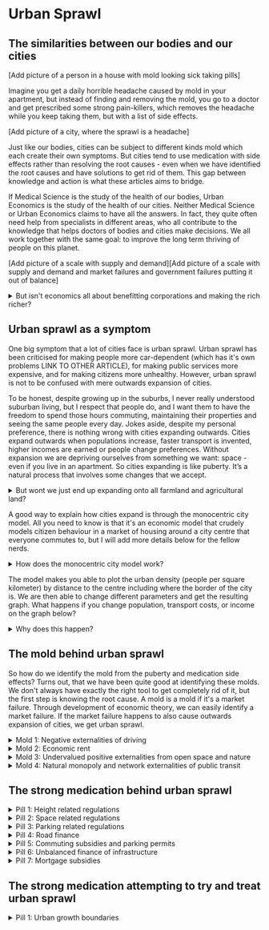 # Urban Sprawl

## The similarities between our bodies and our cities

[Add picture of a person in a house with mold looking sick taking pills]

Imagine you get a daily horrible headache caused by mold in your apartment, but instead of finding and removing the mold, you go to a doctor and get prescribed some strong pain-killers, which removes the headache while you keep taking them, but with a list of side effects. 

[Add picture of a city, where the sprawl is a headache]

Just like our bodies, cities can be subject to different kinds mold which each create their own symptoms. But cities tend to use medication with side effects rather than resolving the root causes - even when we have identified the root causes and have solutions to get rid of them. This gap between knowledge and action is what these articles aims to bridge. 

If Medical Science is the study of the health of our bodies, Urban Economics is the study of the health of our cities. Neither Medical Science or Urban Economics claims to have all the answers. In fact, they quite often need help from specialists in different areas, who all contribute to the knowledge that helps doctors of bodies and cities make decisions. We all work together with the same goal: to improve the long term thriving of people on this planet. 

[Add picture of a scale with supply and demand][Add picture of a scale with supply and demand and market failures and government failures putting it out of balance]

<details>
  <summary>But isn't economics all about benefitting corporations and making the rich richer?</summary>
  Capitalism and economics are not the same thing. Economics is about balance. About getting the most out of the least in a world with scarce resources such as land. Ideally, the balance would just be determined by the supply and demand of land, and you would automatically land on that spot through Adam Smith's “invisible hand”, but we discovered about 100 years ago, that market failures exist, and without solving these, we end up worse off.
</details>

## Urban sprawl as a symptom

One big symptom that a lot of cities face is urban sprawl. Urban sprawl has been criticised for making people more car-dependent (which has it's own problems LINK TO OTHER ARTICLE), for making public services more expensive, and for making citizens more unhealthy. However, urban sprawl is not to be confused with mere outwards expansion of cities. 

To be honest, despite growing up in the suburbs, I never really understood suburban living, but I respect that people do, and I want them to have the freedom to spend those hours commuting, maintaining their properties and seeing the same people every day. Jokes aside, despite my personal preference, there is nothing wrong with cities expanding outwards. Cities expand outwards when populations increase, faster transport is invented, higher incomes are earned or people change preferences. Without expansion we are depriving ourselves from something we want: space - even if you live in an apartment. So cities expanding is like puberty. It’s a natural process that involves some changes that we accept. 

<details>
  <summary>But wont we just end up expanding onto all farmland and agricultural land?</summary>
  **Won't populations keep rising?** According to Hans Rosling, [population growth rate will eventually reach zero](https://www.ted.com/talks/hans_rosling_global_population_growth_box_by_box?language=en). This is due to the reduced birthrate as a country develops. In developed countries the growth rate is already close to 0 and most growth comes from immigration.
  
  **Won't we keep expanding onto agricultural land?** For this, I will cite Brueckner ([2000](https://ideas.repec.org/a/sae/inrsre/v23y2000i2p160-171.html)): "Concerns about loss of “scarce” farmland are also misplaced. Because the value of farm output is fully reflected in the amount that agricultural users are willing to pay for the land, a successful bid by developers means that society values the houses and other structures built on the land more than the farm output that is forgone. If farmland became truly scarce and in need of preservation, its selling price would be high, making the land resistant to urban encroachment. With only a tiny fraction of the U.S. land area occupied by cities, farmland scarcity is not a problem currently, nor is it likely to become a problem in the future."
  
  **Won't we keep expanding onto nature?** For now, this is mostly a democratic process of nature reservation. This part is a much less developed field in economics, but there are fields of nature ressource economics, environmental economics, and climate change economics. These fields develop models to help determine the value of nature and it's worth to us. This can help us create the right balance of nature reservation and development. Since I myself believe that nature is essential to human survival in the long run, I think these models will become an essential part of international politics and spatial policy making. Eventually, we could be able to put a value to nature, which can help us decide where to build and keep a reasonable balance. One must also recognise that sometimes building on nature *is* the more sustainable choice, since building on another plot of land further away would lead to citizens living with less sustainable behaviour such as driving a car for more kilometers.
</details>

A good way to explain how cities expand is through the monocentric city model. All you need to know is that it's an economic model that crudely models citizen behaviour in a market of housing around a city centre that everyone commutes to, but I will add more details below for the fellow nerds. 

<details>
  <summary>How does the monocentric city model work?</summary>
  The monocentric city model, developed by Alonso, Muth & Mills, is a fundamental concept in urban economics that provides insight into the spatial structure of cities. Here's how it works, along with its critiques and defenses:
    
  ### How It Works
    
  The monocentric city model assumes that a city has a single center (usually the Central Business District, or CBD) to which all residents commute. The basic idea is as follows:
    
  1. **Central Business District:** The CBD is where most jobs and activities are located.
  2. **Residential location choice:** As one moves away from the CBD, housing costs decrease, but commuting costs increase. People choose their residential location based on a trade-off between these two factors.
  3. **Effects of Changes:** By changing factors like population, transport costs, or income, we can illustrate how the urban border and distributions of urban density, house prices, floor-area-ratios, and housing consumption will shift.
    
  This simple model has been widely used to explain real-world urban patterns, like why housing costs more in city centers. 
    
  The specific model used in these interactive graphs is written in R and is available on Github. 
    
  ### Critique of the Monocentric City Model
    
  Despite its widespread use, the monocentric city model has several critiques:
    
  1. **Monocentricity:** It assumes a single center and uniform transportation costs, ignoring the complexity of modern urban landscapes with multiple centers, and scattered jobs. 
  2. **Ignores political, cultural and geographic factors:** History, preferences, and geographical factors all influence how a city is shaped. 
  3. **Homogeneity:** The model assumes that everyone works the same place, has the same preferences, and has the same income. 
    
  ### Critique of the Critique: Why It Still Fits
    
  While the critiques are valid, the model's defenders argue:
    
  1. **Pedagogical Tool:** The model is valuable as a teaching tool, helping students and laypeople grasp fundamental urban economic concepts.
  2. **Basis for More Complex Models:** Many advanced models build upon the monocentric city model, adding layers of complexity.
  3. **Explains General Trends:** Despite its simplicity, the model can still capture broad trends and patterns in many cities. Liotta et al. (2021) found that “As expected, cities spread out when they are richer, more populated, and when transportation or farmland is cheaper. Respectively 100% and 87% of the cities exhibit the expected negative density and rent gradients: on average, a 1% decrease in income net of transportation costs leads to a 21% decrease in densities and a 3% decrease in rents per m2.” 
    
  ### How It Fits for the Purpose of Explanation
    
  In the context of urban sprawl, the monocentric city model serves as a useful analogy. While it may not perfectly describe every city, it helps us understand why cities expand outward, the trade-offs between living in the center versus the periphery, and the economic forces at play. It's like a foundational sketch that captures the essence of urban growth without getting lost in every intricate detail.
    
  By acknowledging its limitations and leveraging its strengths, we can use the monocentric city model as a valuable starting point in a broader conversation about urban development, sprawl, and sustainability.
    
  ### Sources
    
  Liotta et al. (2021)
    
  Alonso
    
  Muth
    
  Mills
    
  Brueckner & Bertaud
    
  Kulish et al. 
</details>

The model makes you able to plot the urban density (people per square kilometer) by distance to the centre including where the border of the city is. We are then able to change different parameters and get the resulting graph. What happens if you change population, transport costs, or income on the graph below?

<chart name="population" width="80%"></chat>

<chart name="transport-costs" width="80%"></chat>

<chart name="income" width="80%"></chat>

<details>
  <summary>Why does this happen?</summary>
  ### Population
  
  As demand for housing increases in cities, more opportunities become profitable for developers. This causes land values to increase. In the outskirts of the city, this means that more land will outbid the value of farmland. In the centre, it means that some buildings are no longer profitable enough for the land they sit on, so taller buildings are needed for the land to be profitable (an incentive that would be higher with land value taxes, but more on that in my article about housing prices). 
  
  - Proof
  
  ### Transport costs
  
  As transport costs decrease, it becomes cheaper for people in the outskirts to travel to the centre. This means that that land becomes more valuable and thus more land will outbid the value farmland. Since population is held constant, people will over time move from the centre to fill the empty spots in outskirts. 
  
  - Proof
  
  ### Income
  
  As people get higher income, they tend to demand more housing. When everyone wants bigger living space and with less people, more space is needed to accommodate this. Think how we went from living 5-10 people in one apartment to many living in studios today. 
  
  - Proof
</details>

## The mold behind urban sprawl

So how do we identify the mold from the puberty and medication side effects? Turns out, that we have been quite good at identifying these molds. We don't always have exactly the right tool to get completely rid of it, but the first step is knowing the root cause. A mold is a mold if it's a market failure. Through development of economic theory, we can easily identify a market failure. If the market failure happens to also cause outwards expansion of cities, we get urban sprawl. 

<details>
  <summary>Mold 1: Negative externalities of driving</summary>
  Negative externalities of driving is a mold, because an externality is a market failure that if left unsolved, naturally creates a behaviour that leads to more driving than society is willing to pay for. This happens because every kilometer driven causes costs on society that is not paid by drivers themselves. These costs are most often cited as congestion, traffic accident risk, air pollution, noise pollution, climate change contribution, and road damage. 
  
  The best way to get rid of the mold is by making the cost that drivers pay for driving equal to the cost of driving itself (the cost of gas, time, car maintenance and depreciation) + the cost that each kilometer imposes on society. In places where driver do not pay both these costs, the transport costs are lower than optimal causing a spiral of excessive commuting and excessive development on edge of the cities. So while this is often considered a transport policy, it is also a spatial policy.
  
  What societies have done so far is to do a mix of medication and using inefficient or insufficient amounts of antimold. Denmark, a country known for its high taxes on cars generally has an acceptable amount of antimold, but it is not the most effective one. According to the Danish Economic Advisory Board, the registration tax on cars and the circulation should be abolished, the tax on gas should be reduced, and instead, the country should focus on a time- and place-varying kilometer charge, which would cost more during peak-hour traffic and in cities. In this way, the costs that the driver pays for driving would best mimic the actual full costs of their driving. We could spend less antimold and completely get rid of the symptoms of excessive driving causing urban sprawl.
  
  Why are other policies inefficient? A balance exists of what society is willing to pay for driving; a balance between the benefits of driving and the costs of driving. With driving it's not so simple as just limiting the total number of cars. It is true that less cars mean less kilometers, but people who then have to opt out of using a car get deprived of the benefits of driving, while people who get a car have no incentive to reduce the amount of kilometers driven in them. It is also not as simple as just limiting the total number of kilometers driven, because not all kilometers are equally costly to society. A kilometer driven in a small car with high efficiency on the country side outside peak hour costs society a tiny fraction of a kilometer driven in a truck in the city during peak-hour. By law of economics we get the most with the least when we put a tax equal to the cost of each kilometer. The better we get at doing that, the more we get with less. 
  
  Why haven't we done this? Actually Singapore will launch this in 2023, and a lot of governments have interest in it. The drawbacks are worries of privacy and cost of the system, but the cost of the system is ever decreasing, and cybersecurity is a growing field.
</details>

<details>
  <summary>Mold 2: Economic rent</summary>
  Economic rent is the income that landowners can earn from owning land less the income earned from developing or improving land. It is a mold because it creates a situation where landowners can earn income without contributing to productivity or economic growth, which is seen as a market failure because it allows for wealth accumulation without corresponding productive effort, and can lead to speculative bubbles, inefficiencies, and inequalities in a market economy. The rental value of land emerges not from landlords’ individual efforts but from societal developments and community endeavors.
  
  Economic rent contributes to urban sprawl by encouraging speculative land holding; when landowners can hold onto parcels of land in urban and suburban areas without using them to their full potential, the city loses out on potential development. This means that desired space is hoarded, while nudging newer developments further outwards, which we then call urban sprawl. 
  
  A land value tax would completely mitigate the economic rent associated with land. Such a tax would ideally be set equal to the full rental value of the land, effectively eliminating all economic rent for the community, and reducing the incentive for speculative land holding to zero. In practise, there can be a small margin of error in land value assessment, so putting it a little lower than 100% is better to avoid discouraging investment in land altogether. 
  
  Why haven’t we done this? Many places have small versions of this. Denmark, Estonia, Lithuania, Russia, Singapore, and Taiwan currently have land values taxes, while it has been applied in a smaller extent in Mexico, Australia and the United States. 
</details>

<details>
  <summary>Mold 3: Undervalued positive externalities from open space and nature</summary>
  Often, open space and nature does not have a value that exists in markets. This is because a lot of the benefits we gain from it, we do not pay for. If we paid for these benefits, these places would have a value which would then participate in a market, and only if other purposes exceed that value, would we build on it. 
    
  The fact that open space and nature is not valued in the price of land, means that land has a discount on some urban fringes, which makes us more likely to encroach on that land. 
    
  We should get better at determining the value of nature, biodiversity, and open space. There comes a point where the value of land is so high, that it is higher than the value we assign to this nature. When we can determine better this value, we can better create the right permissions and allow a good balance between preserving nature and house prices. 
</details>

<details>
  <summary>Mold 4: Natural monopoly and network externalities of public transit</summary>
  Public transport suffers from being a natural monopoly with very high fixed costs and almost non-existent marginal costs. This means that charging marginal cost pricing is often not enough to pay for the system. On top of this, public transport has network externalities, the bigger the public transport network is, the more useful each line is. 
  
  Subsidies of public transport is not always necessary. Tokyo's public transit is able to run on a profit, while still being very accessible. In general, it is not advised for governments to subsidise the operations costs of public transport, but they should absolutely fund the expansion of the network. 
  
  The demand of public transport is distorted due to low costs of driving cars. If drivers had to pay congestion pricing, there would be a higher demand for public transport. Only after then can proper public transport investment analysis be made. 
  
  https://www.businessinsider.com/the-right-way-to-subsidize-public-transit-2013-4?international=true&r=US&IR=T
  
  https://www.researchgate.net/publication/23550440_Affordability_and_subsidies_in_public_urban_transport_what_do_we_mean_what_can_be_done does not help the poor
</details>

## The strong medication behind urban sprawl

<details>
  <summary>Pill 1: Height related regulations</summary>
  Policies that restrict the upwards expansion of buildings is a limit on housing supply. These can both be via **historic building preservation** (which prevents old buildings from being demolished) or via specific **restrictions on height of new buildings** sometimes applied as floor-area-ratio restrictions. In urban areas, it is mostly done for airport routes, earthquake safety or to protect the view for certain landmarks or a historic skyline. In suburban areas the restrictions can be much lower and is often done to avoid casting shadows on neighbours. Building heights do create negative externalities, but height restrictions are a strong medication, while the mold causing the headache lives on. 
  
  The limit on housing supply has consequences for house prices, but it also means that this supply has to be supplied elsewhere, which means that new development has to happen elsewhere than in height restricted areas - including the urban fringe. 
  
  Height related restrictions should be limited as much as possible and cities should analyse whether historic skylines are worth the high cost. An alternative solution than height restrictions would be to use GIS tools to estimate the reductions in land values for new taller projects and making developers pay these value reductions to internalise the negative externalities of building heights. With land value taxes equalling economic rent, homeowners would always be compensated through lower land taxes if their neighbours were to build an extra floor. 
  
  Not much research has been done for alternative solutions, but the discussion about height restrictions is a hot topic in many cities. Some cities compromise by creating dedicated areas where taller buildings are allowed, but the more we confine development upwards, the more will be developed outwards. We need more research on how height relates to property values and what tools can be used to internalise the externalities. 

<chart name="height-restrictions" width="80%"></chat>

<chart name="height-restrictions-minimum-lot-sizes" width="80%"></chat>
</details>

<details>
  <summary>Pill 2: Space related regulations</summary>
  Policies that regulates a minimum amount of living space either in the form of minimum apartment space or minimum lot sizes are space related regulations. Both are meant to ensure a certain standard of living, while minimum lot size policies also attempts to maintain a certain characteristic of a neighbourhood. 
  
  Both policies contribute to urban sprawl by using up more space than the market would have created. If everyone has a bigger garden, every home will be further apart. And if two apartments get merged to one, that is one less household able to live in the centre. 
  
  These policies limit the housing supply while forcing people to pay more for land, even if some would have been happy with less space if it meant paying less. 
  
  Cities should focus on alternative ways to maintain character in a neighbourhood if that is deemed important. Having the same size houses and lots does not necessarily matter as much as other design characteristics. 
</details>

<details>
  <summary>Pill 3: Parking related regulations</summary>
  Many cities around the world encourage parking by either providing too much of it, enforcing minimum parking requirements on new buildings or by making it too cheap to use. When parking is oversupplied, it means we are using precious land for comparatively inefficient uses. 
  
  The more space is allocated for parking, the less space can necessarily be dedicated to other purposes like housing. This housing then has to be built elsewhere pushing people out.  
  
  Cities would naturally have less space dedicated to parking if cities dedicated less space for parking as they develop. 
  
  Cities should remove minimum parking laws, apply parking pricing that ensures the optimal occupancy rate by the hour, and compare revenues of these parking lots with the opportunity costs to adjust the number of parking spots. 
</details>

<details>
  <summary>Pill 4: Road finance</summary>
  Governments and cities provide citizens with roads as a public service. When this road space is not paid for, we are subsidising the use of the roads. This means that any demand for the use of the roads is exaggerated.
  
  The more space is allocated to roads, the less space is allocated to buildings and the more spread out cities get. 
  
  Cities should start charging drivers congestion pricing and compare the revenues of each lane with the opportunity cost of what that lane could have been in stead and adjust the number of lanes and roads based on whether the roads pay for themselves. 
</details>

<details>
  <summary>Pill 5: Commuting subsidies and parking permits</summary>

  Many governments provide tax benefits for commuting and many companies provide compensation for commuting or parking. This is usually done to soften the burden of long commutes and to attract businesses who will have access to a larger labour market.
  
  As we have seen from the transport graph, lowering transport costs makes cities sprawl more (and in the process ends up increasing commuting anyways). 
  
  Cities should stop subsidising commuting. The benefits could have been achieved with far less distortions by for example lowering certain taxes. This is again an example of giving people vouchers instead of money. If cities want to attract businesses, they should invest in R&D, fund universities, and charge less distortionary taxes on consumers, not subsidise consumption.  
</details>

<details>
  <summary>Pill 6: Unbalanced finance of infrastructure</summary>
  Cities have to pay for a lot of infrastructure, but these cost are not evenly distributed across the city. Certain areas cost far more for cities to maintain and build than others compared to how much taxes these areas generate. The fewer people each road, power line, sewers, and other public services service per square meter, the more costly it is. The suburbs usually cost much more per capita to service than urban cores. This is due to economies of scale. 
  
  This means that the suburbs are usually far more costly to maintain than urban cores. Since these costs are usually not reflected in the taxes people pay, suburban dwellers get a disproportionate amount of discount for their public services. This incentivises suburban living causing urban sprawl.
  
  Impact fees have been used to make sure that new development is mostly paid by the new residents of that area. Land value taxes should also make the distribution of costs more fair since an apartment tower would share the costs of land value taxes, which doesn’t increase with the size of the building. 
</details>

<details>
  <summary>Pill 7: Mortgage subsidies</summary>
  Governments have attempted to relieve the pressure of high house prices for homeowners by subsidising mortgages. This creates an incentive to homeownership. 
  
  Other than causing prices to increase, it also increases the chance that people will buy a house rather than rent an apartment. This shift towards homeownership causes a bias towards suburban living, creating higher demand for new suburban development causing urban sprawl 
  
  Subsidies should have never existed. Subsidies are for positive externalities, not consumption goods that people need. It does not solve the problem at all to have subsidies. 
</details>
    
## The strong medication attempting to try and treat urban sprawl

<details>
  <summary>Pill 1: Urban growth boundaries</summary>
  Governments have attempted to relieve the pressure of high house prices for homeowners by subsidising mortgages. This creates an incentive to homeownership. 
  
  Other than causing prices to increase, it also increases the chance that people will buy a house rather than rent an apartment. This shift towards homeownership causes a bias towards suburban living, creating higher demand for new suburban development causing urban sprawl 
  
  Subsidies should have never existed. Subsidies are for positive externalities, not consumption goods that people need. It does not solve the problem at all to have subsidies. 
</details>
